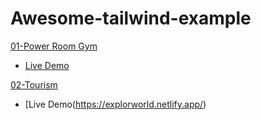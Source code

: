 # Awesome-tailwind-example

[01-Power Room Gym](https://github.com/Akash52/Awesome-tailwind-example/tree/master/01-Power%20Room%20Gym)
- [Live Demo](https://naughty-cray-767d32.netlify.app/)

[02-Tourism](https://github.com/Akash52/Awesome-tailwind-example/tree/master/01-Power%20Room%20Gym)
- [Live Demo(https://explorworld.netlify.app/)



